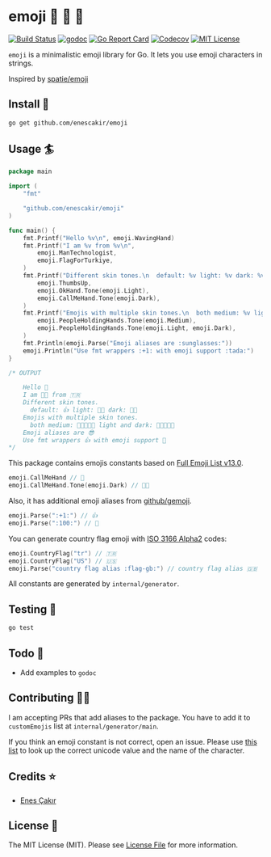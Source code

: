# emoji :rocket: :school_satchel: :tada:
[![Build Status](https://github.com/enescakir/emoji/workflows/build/badge.svg?branch=master)](https://github.com/enescakir/emoji/actions)
[![godoc](https://godoc.org/github.com/enescakir/emoji?status.svg)](https://godoc.org/github.com/enescakir/emoji)
[![Go Report Card](https://goreportcard.com/badge/github.com/enescakir/emoji)](https://goreportcard.com/report/github.com/enescakir/emoji)
[![Codecov](https://img.shields.io/codecov/c/github/enescakir/emoji)](https://codecov.io/gh/enescakir/emoji)
[![MIT License](https://img.shields.io/github/license/enescakir/emoji)](https://github.com/enescakir/emoji/blob/master/LICENSE)

`emoji` is a minimalistic emoji library for Go. It lets you use emoji characters in strings.

Inspired by [spatie/emoji](https://github.com/spatie/emoji)

## Install :floppy_disk:
``` bash
go get github.com/enescakir/emoji
```

## Usage :surfer:
```go
package main

import (
    "fmt"

    "github.com/enescakir/emoji"
)

func main() {
	fmt.Printf("Hello %v\n", emoji.WavingHand)
	fmt.Printf("I am %v from %v\n",
		emoji.ManTechnologist,
		emoji.FlagForTurkiye,
	)
	fmt.Printf("Different skin tones.\n  default: %v light: %v dark: %v\n",
		emoji.ThumbsUp,
		emoji.OkHand.Tone(emoji.Light),
		emoji.CallMeHand.Tone(emoji.Dark),
	)
	fmt.Printf("Emojis with multiple skin tones.\n  both medium: %v light and dark: %v\n",
		emoji.PeopleHoldingHands.Tone(emoji.Medium),
		emoji.PeopleHoldingHands.Tone(emoji.Light, emoji.Dark),
	)
	fmt.Println(emoji.Parse("Emoji aliases are :sunglasses:"))
	emoji.Println("Use fmt wrappers :+1: with emoji support :tada:")
}

/* OUTPUT

    Hello 👋
    I am 👨‍💻 from 🇹🇷
    Different skin tones.
      default: 👍 light: 👌🏻 dark: 🤙🏿
    Emojis with multiple skin tones.
      both medium: 🧑🏽‍🤝‍🧑🏽 light and dark: 🧑🏻‍🤝‍🧑🏿
    Emoji aliases are 😎
    Use fmt wrappers 👍 with emoji support 🎉
*/
```

This package contains emojis constants based on [Full Emoji List v13.0](https://unicode.org/Public/emoji/13.0/emoji-test.txt).
```go
emoji.CallMeHand // 🤙
emoji.CallMeHand.Tone(emoji.Dark) // 🤙🏿
```
Also, it has additional emoji aliases from [github/gemoji](https://github.com/github/gemoji).
```go
emoji.Parse(":+1:") // 👍
emoji.Parse(":100:") // 💯
```

You can generate country flag emoji with [ISO 3166 Alpha2](https://en.wikipedia.org/wiki/ISO_3166-1_alpha-2) codes:
```go
emoji.CountryFlag("tr") // 🇹🇷
emoji.CountryFlag("US") // 🇺🇸
emoji.Parse("country flag alias :flag-gb:") // country flag alias 🇬🇧
```

All constants are generated by `internal/generator`.

## Testing :hammer:
``` bash
go test
```

## Todo :pushpin:
* Add examples to `godoc`

## Contributing :man_technologist:
I am accepting PRs that add aliases to the package.
You have to add it to `customEmojis` list at `internal/generator/main`.

If you think an emoji constant is not correct, open an issue.
Please use [this list](http://unicode.org/emoji/charts/full-emoji-list.html)
to look up the correct unicode value and the name of the character.

## Credits :star:
- [Enes Çakır](https://github.com/enescakir)

## License :scroll:
The MIT License (MIT). Please see [License File](LICENSE.md) for more information.
